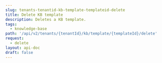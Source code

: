 ```yaml
---
slug: tenants-tenantid-kb-template-templateid-delete
title: Delete KB template
description: Deletes a KB template.
tags:
  - knowledge-base
path: '/api/v2/tenants/{tenantId}/kb/template/{templateId}/delete'
request:
  - delete
layout: api-doc
draft: false
---
```


